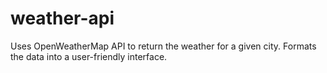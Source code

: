 # weather-api
Uses OpenWeatherMap API to return the weather for a given city. 
Formats the data into a user-friendly interface. 
